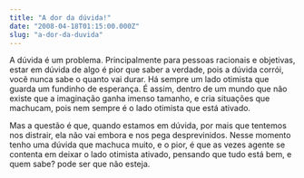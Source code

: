 ```yaml
---
title: "A dor da dúvida!"
date: "2008-04-18T01:15:00.000Z"
slug: "a-dor-da-duvida"
---
```


A dúvida é um problema. Principalmente para pessoas racionais e objetivas, estar em dúvida de algo é pior que saber a verdade, pois a dúvida corrói, você nunca sabe o quanto vai durar. Há sempre um lado otimista que guarda um fundinho de esperança. É assim, dentro de um mundo que não existe que a imaginação ganha imenso tamanho, e cria situações que machucam, pois nem sempre é o lado otimista que está ativado.

Mas a questão é que, quando estamos em dúvida, por mais que tentemos nos distrair, ela não vai embora e nos pega desprevinidos. Nesse momento tenho uma dúvida que machuca muito, e o pior, é que as vezes agente se contenta em deixar o lado otimista ativado, pensando que tudo está bem, e quem sabe? pode ser que não esteja.